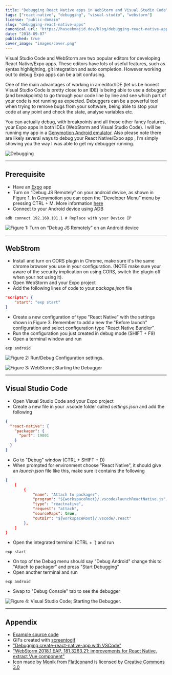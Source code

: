 ```yaml
---
title: "Debugging React Native apps in WebStorm and Visual Studio Code"
tags: ["react-native", "debugging", "visual-studio", "webstorm"]
license: "public-domain"
slug: "debugging-react-native-apps"
canonical_url: "https://haseebmajid.dev/blog/debugging-react-native-apps"
date: "2018-09-07"
published: true
cover_image: "images/cover.png"
---
```


Visual Studio Code and WebStorm are two popular editors for developing React Native/Expo apps. These editors have lots
of useful features, such as syntax highlighting, git integration and auto completion. However working out to debug
Expo apps can be a bit confusing.

One of the main advantages of working in an editor/IDE (let us be honest Visual Studio Code is pretty close to an IDE)
is being able to use a debugger (and breakpoints) to go through your code line by line and see which part of your code
is not running as expected. Debuggers can be a powerful tool when trying to remove bugs from your software, being able
to stop your code at any point and check the state, analyse variables etc.

You can actually debug, with breakpoints and all those other fancy features, your Expo apps in both IDEs
(WebStorm and Visual Studio Code). I will be running my app in a [Genymotion Android emulator](https://genymotion.com/).
Also please note there are likely several ways to debug your React Native/Expo app , I’m simply showing you the way
I was able to get my debugger running.

![Debugging](https://media.giphy.com/media/ThOHTmBZlHOQ8/giphy.gif)

---

## Prerequisite

- Have an [Expo](https://expo.io/learn) app
- Turn on “Debug JS Remotely” on your android device, as shown in Figure 1. In Genymotion you can open the “Developer Menu” menu by pressing CTRL + M. More information [here](http://facebook.github.io/react-native/docs/debugging)
- Connect to your Android device using ADB

`adb connect 192.168.101.1 # Replace with your Device IP`

![Figure 1: Turn on “Debug JS Remotely” on an Android device](images/android-emulator.png)

---

## WebStrom

- Install and turn on CORS plugin in Chrome, make sure it's the same chrome browser you use in your configuration. (NOTE make sure your aware of the security implication on using CORS, switch the plugin off when your not using it).
- Open WebStorm and your Expo project
- Add the following lines of code to your _package.json_ file

```json
"scripts": {
    "start": "exp start"
}
```

- Create a new configuration of type "React Native" with the settings shown in Figure 3. Remember to add a new the "Before launch" configuration and select configuration type "React Native Bundler"
- Run the configuration you just created in debug mode (SHIFT + F9)
- Open a terminal window and run

`exp android`

![Figure 2: Run/Debug Configuration settings.](images/webstorm-configuration.png)

![Figure 3: WebStorm; Starting the Debugger](images/webstorm.gif)

---

## Visual Studio Code

- Open Visual Studio Code and your Expo project
- Create a new file in your .vscode folder called _settings.json_ and add the following

```json
{
  "react-native": {
    "packager": {
      "port": 19001
    }
  }
}
```

- Go to "Debug" window (CTRL + SHIFT + D)
- When prompted for environment choose "React Native", it should give an _launch.json_ file like this, make sure it contains the following

```json
{
    [
        {
            "name": "Attach to packager",
            "program": "${workspaceRoot}/.vscode/launchReactNative.js",
            "type": "reactnative",
            "request": "attach",
            "sourceMaps": true,
            "outDir": "${workspaceRoot}/.vscode/.react"
        },
    ]
}
```

- Open the integrated terminal (CTRL + `) and run

`exp start`

- On top of the Debug menu should say "Debug Android" change this to "Attach to packager" and press "Start Debugging"
- Open another terminal and run

`exp android`

- Swap to "Debug Console" tab to see the debugger

![Figure 4: Visual Studio Code; Starting the Debugger.](images/visual-studio-code.gif)

---

## Appendix

- [Example source code](https://github.com/hmajid2301/medium/tree/master/Debugging%20Expo%20apps%20in%20WebStorm%20and%20Visual%20Studio%20Code)
- GIFs created with [screentogif](https://www.screentogif.com/)
- ["Debugging create-react-native-app with VSCode"](https://medium.com/r/?url=https%3A%2F%2Fwww.youtube.com%2Fwatch%3Fv%3D0_MnXPD55-E)
- ["WebStorm 2018.1 EAP, 181.3263.21: improvements for React Native, extract Vue component"](https://blog.jetbrains.com/webstorm/2018/02/webstorm-2018-1-eap-181-3263/)
- Icon made by [Monik](https://www.flaticon.com/authors/monkik) from [FlatIcon](https://www.flaticon.com/)and is licensed by [Creative Commons 3.0](http://creativecommons.org/licenses/by/3.0/)
